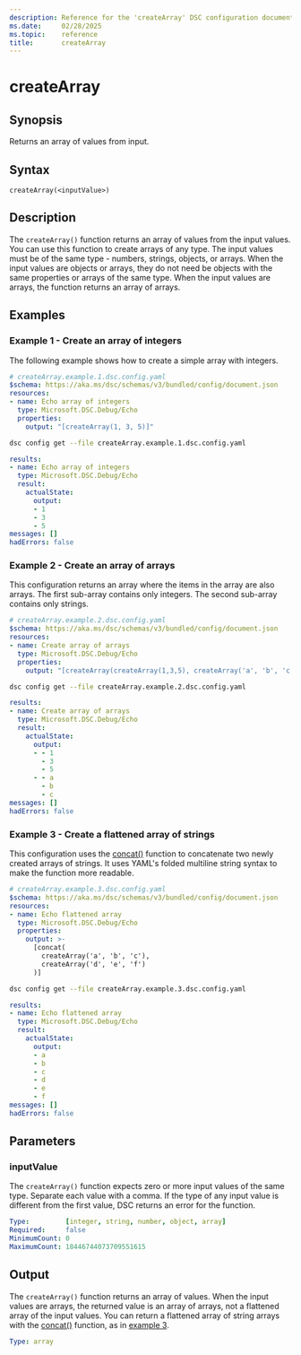 ```yaml
---
description: Reference for the 'createArray' DSC configuration document function
ms.date:     02/28/2025
ms.topic:    reference
title:       createArray
---
```


# createArray

## Synopsis

Returns an array of values from input.

## Syntax

```Syntax
createArray(<inputValue>)
```

## Description

The `createArray()` function returns an array of values from the input values. You can use this
function to create arrays of any type. The input values must be of the same type - numbers,
strings, objects, or arrays. When the input values are objects or arrays, they do not need be
objects with the same properties or arrays of the same type. When the input values are arrays, the
function returns an array of arrays.

## Examples

### Example 1 - Create an array of integers

The following example shows how to create a simple array with integers.

```yaml
# createArray.example.1.dsc.config.yaml
$schema: https://aka.ms/dsc/schemas/v3/bundled/config/document.json
resources:
- name: Echo array of integers
  type: Microsoft.DSC.Debug/Echo
  properties:
    output: "[createArray(1, 3, 5)]"
```

```bash
dsc config get --file createArray.example.1.dsc.config.yaml
```

```yaml
results:
- name: Echo array of integers
  type: Microsoft.DSC.Debug/Echo
  result:
    actualState:
      output:
      - 1
      - 3
      - 5
messages: []
hadErrors: false
```

### Example 2 - Create an array of arrays

This configuration returns an array where the items in the array are also arrays. The first
sub-array contains only integers. The second sub-array contains only strings.

```yaml
# createArray.example.2.dsc.config.yaml
$schema: https://aka.ms/dsc/schemas/v3/bundled/config/document.json
resources:
- name: Create array of arrays
  type: Microsoft.DSC.Debug/Echo
  properties:
    output: "[createArray(createArray(1,3,5), createArray('a', 'b', 'c'))]"
```

```bash
dsc config get --file createArray.example.2.dsc.config.yaml
```

```yaml
results:
- name: Create array of arrays
  type: Microsoft.DSC.Debug/Echo
  result:
    actualState:
      output:
      - - 1
        - 3
        - 5
      - - a
        - b
        - c
messages: []
hadErrors: false
```

### Example 3 - Create a flattened array of strings

This configuration uses the [concat()][01] function to concatenate two newly created arrays of
strings. It uses YAML's folded multiline string syntax to make the function more readable.

```yaml
# createArray.example.3.dsc.config.yaml
$schema: https://aka.ms/dsc/schemas/v3/bundled/config/document.json
resources:
- name: Echo flattened array
  type: Microsoft.DSC.Debug/Echo
  properties:
    output: >-
      [concat(
        createArray('a', 'b', 'c'),
        createArray('d', 'e', 'f')
      )]
```

```bash
dsc config get --file createArray.example.3.dsc.config.yaml
```

```yaml
results:
- name: Echo flattened array
  type: Microsoft.DSC.Debug/Echo
  result:
    actualState:
      output:
      - a
      - b
      - c
      - d
      - e
      - f
messages: []
hadErrors: false
```

## Parameters

### inputValue

The `createArray()` function expects zero or more input values of the same type. Separate each
value with a comma. If the type of any input value is different from the first value, DSC returns
an error for the function.

```yaml
Type:         [integer, string, number, object, array]
Required:     false
MinimumCount: 0
MaximumCount: 18446744073709551615
```

## Output

The `createArray()` function returns an array of values. When the input values are arrays, the
returned value is an array of arrays, not a flattened array of the input values. You can return a
flattened array of string arrays with the [concat()][01] function, as in
[example 3](#example-3---create-a-flattened-array-of-strings).

```yaml
Type: array
```

<!-- Link reference definitions -->
[01]: ./concat.md

